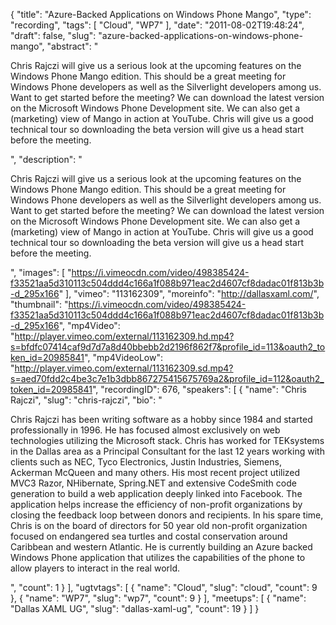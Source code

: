 {
  "title": "Azure-Backed Applications on Windows Phone Mango",
  "type": "recording",
  "tags": [
    "Cloud",
    "WP7"
  ],
  "date": "2011-08-02T19:48:24",
  "draft": false,
  "slug": "azure-backed-applications-on-windows-phone-mango",
  "abstract": "<p>Chris Rajczi will give us a serious look at the upcoming features on the Windows Phone Mango edition. This should be a great meeting for Windows Phone developers as well as the Silverlight developers among us. Want to get started before the meeting? We can download the latest version on the Microsoft Windows Phone Development site. We can also get a (marketing) view of Mango in action at YouTube. Chris will give us a good technical tour so downloading the beta version will give us a head start before the meeting.</p>",
  "description": "<p>Chris Rajczi will give us a serious look at the upcoming features on the Windows Phone Mango edition. This should be a great meeting for Windows Phone developers as well as the Silverlight developers among us. Want to get started before the meeting? We can download the latest version on the Microsoft Windows Phone Development site. We can also get a (marketing) view of Mango in action at YouTube. Chris will give us a good technical tour so downloading the beta version will give us a head start before the meeting.</p>",
  "images": [
    "https://i.vimeocdn.com/video/498385424-f33521aa5d310113c504ddd4c166a1f088b971eac2d4607cf8dadac01f813b3b-d_295x166"
  ],
  "vimeo": "113162309",
  "moreinfo": "http://dallasxaml.com/",
  "thumbnail": "https://i.vimeocdn.com/video/498385424-f33521aa5d310113c504ddd4c166a1f088b971eac2d4607cf8dadac01f813b3b-d_295x166",
  "mp4Video": "http://player.vimeo.com/external/113162309.hd.mp4?s=bfdfc07414caf9d7d7a8d40bbebb2d2196f862f7&profile_id=113&oauth2_token_id=20985841",
  "mp4VideoLow": "http://player.vimeo.com/external/113162309.sd.mp4?s=aed70fdd2c4be3c7e1b3dbb867275415675769a2&profile_id=112&oauth2_token_id=20985841",
  "recordingID": 676,
  "speakers": [
    {
      "name": "Chris Rajczi",
      "slug": "chris-rajczi",
      "bio": "<p>Chris Rajczi has been writing software as a hobby since 1984 and started professionally in 1996. He has focused almost exclusively on web technologies utilizing the Microsoft stack. Chris has worked for TEKsystems in the Dallas area as a Principal Consultant for the last 12 years working with clients such as NEC, Tyco Electronics, Justin Industries, Siemens, Ackerman McQueen and many others. His most recent project utilized MVC3 Razor, NHibernate, Spring.NET and extensive CodeSmith code generation to build a web application deeply linked into Facebook. The application helps increase the efficiency of non-profit organizations by closing the feedback loop between donors and recipients. In his spare time, Chris is on the board of directors for 50 year old non-profit organization focused on endangered sea turtles and costal conservation around Caribbean and western Atlantic. He is currently building an Azure backed Windows Phone application that utilizes the capabilities of the phone to allow players to interact in the real world.</p>",
      "count": 1
    }
  ],
  "ugtvtags": [
    {
      "name": "Cloud",
      "slug": "cloud",
      "count": 9
    },
    {
      "name": "WP7",
      "slug": "wp7",
      "count": 9
    }
  ],
  "meetups": [
    {
      "name": "Dallas XAML UG",
      "slug": "dallas-xaml-ug",
      "count": 19
    }
  ]
}